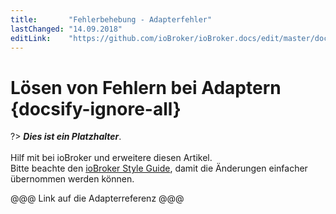 ```yaml
---
title:       "Fehlerbehebung - Adapterfehler"
lastChanged: "14.09.2018"
editLink:    "https://github.com/ioBroker/ioBroker.docs/edit/master/docs/trouble/adapter.md"
---
```


# Lösen von Fehlern bei Adaptern {docsify-ignore-all}

?> ***Dies ist ein Platzhalter***. 
   <br><br>
   Hilf mit bei ioBroker und erweitere diesen Artikel.  
   Bitte beachte den [ioBroker Style Guide](appendix/style_guide), 
   damit die Änderungen einfacher übernommen werden können.

@@@ Link auf die Adapterreferenz @@@

